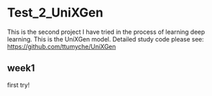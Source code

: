 # Test_2_UniXGen
This is the second project I have tried in the process of learning deep learning. This is the UniXGen model. Detailed study code please see: https://github.com/ttumyche/UniXGen

## week1
first try!
